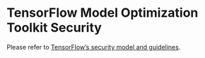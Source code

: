 # TensorFlow Model Optimization Toolkit Security

Please refer to [TensorFlow’s security model and guidelines][tf-security].

[tf-security]: https://github.com/tensorflow/tensorflow/blob/master/SECURITY.md
